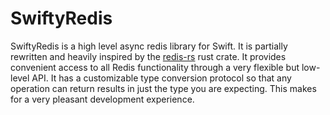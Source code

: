 # SwiftyRedis

SwiftyRedis is a high level async redis library for Swift. It is partially rewritten and heavily inspired by the [redis-rs](https://github.com/redis-rs/redis-rs) rust crate. It provides convenient access to all Redis functionality through a very flexible but low-level API. It has a customizable type conversion protocol so that any operation can return results in just the type you are expecting. This makes for a very pleasant development experience.
